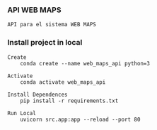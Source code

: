 ### API WEB MAPS
    API para el sistema WEB MAPS

### Install project in local

    Create
        conda create --name web_maps_api python=3

    Activate
        conda activate web_maps_api

    Install Dependences
        pip install -r requirements.txt

    Run Local
        uvicorn src.app:app --reload --port 80


